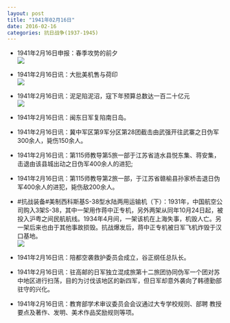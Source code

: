 ```yaml
---
layout: post
title: "1941年02月16日"
date: 2016-02-16
categories: 抗日战争(1937-1945)
---
```


<meta name="referrer" content="no-referrer" />

- 1941年2月16日申报：春季攻势的前夕 <br/><img src="https://ww4.sinaimg.cn/large/aca367d8jw1f11kndovmdj20p50y5e0s.jpg" />

- 1941年2月16日讯：大批美机售与荷印 <br/><img src="https://ww2.sinaimg.cn/large/aca367d8jw1f11iwrycpfj20bn071abb.jpg" />

- 1941年2月16日讯：泥足陷泥沼，寇下年预算总数达一百二十亿元 <br/><img src="https://ww2.sinaimg.cn/large/aca367d8jw1f11h6ly2cvj20bq0auq42.jpg" />

- 1941年2月16日讯：闽东日军复陷南日岛。 

- 1941年2月16日讯：冀中军区第9军分区第28团截击由武强开往武寨之日伪军300余人，毙伤150余人。 

- 1941年2月16日讯：第115师教导第5旅一部于江苏省涟水县悦东集、蒋安集，击退由该县城出动之日伪军400余人的进犯; 

- 1941年2月16日讯：第115师教导第2旅一部，于江苏省赣榆县孙家桥击退日伪军400余人的进犯，毙伤敌200余人。 

- #抗战装备#美制西科斯基S-38型水陆两用运输机（下）：1931年，中国航空公司购入3架S-38，其中一架用作蒋中正专机，另外两架从同年10月24日起，被投入沪粤之间民航航线。1934年4月间，一架该机在上海失事，机毁人亡。另一架后来也由于其他事故损毁。抗战爆发后，蒋中正专机被日军飞机炸毁于汉口基地。 <br/><img src="https://ww1.sinaimg.cn/large/aca367d8jw1f10y3g3n5ej20bf0d90u2.jpg" />

- 1941年2月16日讯：陪都空袭救护委员会成立，谷正纲任总队长。 

- 1941年2月16日讯：驻高邮的日军独立混成旅第十二旅团协同伪军一个团对苏中地区进行扫荡，目的为讨伐该地区的新四军，但日军却意外袭向了韩德勤部驻守的兴化。 

- 1941年2月16日讯：教育部学术审议委员会会议通过大专学校规则、部聘 教授要点及著作、发明、美术作品奖励规则等项。 

